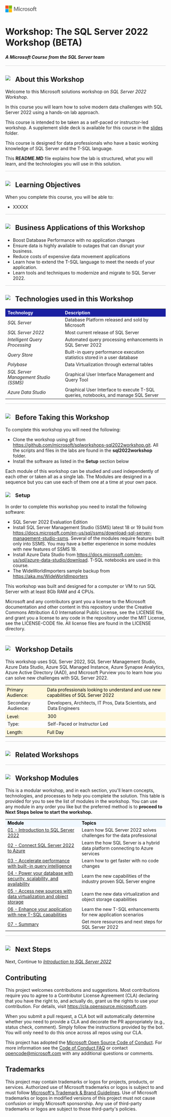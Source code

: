 
![](./sql2022workshop/graphics/microsoftlogo.png)

# Workshop: The SQL Server 2022 Workshop (BETA)

#### <i>A Microsoft Course from the SQL Server team</i>

<p style="border-bottom: 1px solid lightgrey;"></p>

<h2><img style="float: left; margin: 0px 15px 15px 0px;" src="https://github.com/microsoft/sqlworkshops/blob/master/graphics/textbubble.png?raw=true"><b>     About this Workshop</b></h2>

Welcome to this Microsoft solutions workshop on *SQL Server 2022 Workshop*.

In this course you will learn how to solve modern data challenges with SQL Server 2022 using a hands-on lab approach.

This course is intended to be taken as a self-paced or instructor-led workshop. A supplement slide deck is available for this course in the [slides](https://github.com/microsoft/sqlworkshops-sql2022workshop/tree/master/sql2022workshop/slides) folder.

This course is designed for data professionals who have a basic working knowledge of SQL Server and the T-SQL language.

This **README.MD** file explains how the lab is structured, what you will learn, and the technologies you will use in this solution.

<p style="border-bottom: 1px solid lightgrey;"></p>

<h2><img style="float: left; margin: 0px 15px 15px 0px;" src="https://github.com/microsoft/sqlworkshops/blob/master/graphics/checkmark.png?raw=true"><b>     Learning Objectives</b></h2>

When you complete this course, you will be able to:

- XXXXX

<p style="border-bottom: 1px solid lightgrey;"></p>

<h2>
<img style="float: left; margin: 0px 15px 15px 0px;" src="https://github.com/microsoft/sqlworkshops/blob/master/graphics/building1.png?raw=true"><b>     Business Applications of this Workshop</b></h2>

- Boost Database Performance with no application changes
- Ensure data is highly available to outages that can disrupt your business.
- Reduce costs of expensive data movement applications
- Learn how to extend the T-SQL language to meet the needs of your application.
- Learn tools and techniques to modernize and migrate to SQL Server 2022.

<p style="border-bottom: 1px solid lightgrey;"></p>

<h2><img style="float: left; margin: 0px 15px 15px 0px;" src="https://github.com/microsoft/sqlworkshops/blob/master/graphics/listcheck.png?raw=true"><b>     Technologies used in this Workshop</b></h2>

 <table style="tr:nth-child(even) {background-color: #f2f2f2;}; text-align: left; display: table; border-collapse: collapse; border-spacing: 2px; border-color: gray;">

<tr><th style="background-color: #1b20a1; color: white;">Technology</th> <th style="background-color: #1b20a1; color: white;">Description</th></tr>

<tr><td><i>SQL Server</i></td><td>Database Platform released and sold by Microsoft</td></tr>
<tr><td><i>SQL Server 2022</i></td><td>Most current release of SQL Server</td></tr>
<tr><td><i>Intelligent Query Processing</i></td><td>Automated query processing enhancements in SQL Server 2022</td></tr>
<tr><td><i>Query Store</i></td><td>Built-in query performance execution statistics stored in a user database</td></tr>
<tr><td><i>Polybase</i></td><td>Data Virtualization through external tables</td></tr>
<tr><td><i>SQL Server Management Studio (SSMS)</i></td><td>Graphical User Interface Management and Query Tool</td></tr>
<tr><td><i>Azure Data Studio<i></td><td>Graphical User Interface to execute T-SQL queries, notebooks, and manage SQL Server</td></tr>

</table>

<p style="border-bottom: 1px solid lightgrey;"></p>

<h2><img style="float: left; margin: 0px 15px 15px 0px;" src="https://github.com/microsoft/sqlworkshops/blob/master/graphics/owl.png?raw=true"><b>     Before Taking this Workshop</b></h2>

To complete this workshop you will need the following:

- Clone the workshop using git from https://github.com/microsoft/sqlworkshops-sql2022workshop.git. All the scripts and files in the labs are found in the **sql2022workshop** folder.
- Install the software as listed in the **Setup** section below

Each module of this workshop can be studied and used independently of each other or taken all as a single lab. The Modules are designed in a sequence but you can use each of them one at a time at your own pace.

<h3><img style="float: left; margin: 0px 15px 15px 0px;" src="https://github.com/microsoft/sqlworkshops/blob/master/graphics/bulletlist.png?raw=true"> 
<b>     Setup</b></h3>

In order to complete this workshop you need to install the following software:

- SQL Server 2022 Evaluation Edition
- Install SQL Server Management Studio (SSMS) latest 18 or 19 build from https://docs.microsoft.com/en-us/sql/ssms/download-sql-server-management-studio-ssms. Several of the modules require features built only into SSMS. You may have a better experience in some modules with new features of SSMS 19.
- Install Azure Data Studio from https://docs.microsoft.com/en-us/sql/azure-data-studio/download. T-SQL notebooks are used in this course.
- The WideWorldImporters sample backup from https://aka.ms/WideWorldImporters

This workshop was built and designed for a computer or VM to run SQL Server with at least 8Gb RAM and 4 CPUs.

Microsoft and any contributors grant you a license to the Microsoft documentation and other content
in this repository under the Creative Commons Attribution 4.0 International Public License,
see the LICENSE file, and grant you a license to any code in the repository under the MIT License, see the
LICENSE-CODE file. All license files are found in the LICENSE directory.

<p style="border-bottom: 1px solid lightgrey;"></p>

<h2><img style="float: left; margin: 0px 15px 15px 0px;" src="https://github.com/microsoft/sqlworkshops/blob/master/graphics/education1.png?raw=true"><b>     Workshop Details</b></h2>

This workshop uses SQL Server 2022, SQL Server Management Studio, Azure Data Studio, Azure SQL Managed Instance, Azure Synapse Analytics, Azure Active Directory (AAD), and Microsoft Purview you to learn how you can solve new challenges with SQL Server 2022.

<table style="tr:nth-child(even) {background-color: #f2f2f2;}; text-align: left; display: table; border-collapse: collapse; border-spacing: 5px; border-color: gray;">

  <tr><td style="background-color: Cornsilk; color: black; padding: 5px 5px;">Primary Audience:</td><td style="background-color: Cornsilk; color: black; padding: 5px 5px;">Data professionals looking to understand and use new capabilities of SQL Server 2022</td></tr>
  <tr><td>Secondary Audience:</td><td>Developers, Architects, IT Pros, Data Scientists, and Data Engineers</td></tr>
  <tr><td style="background-color: Cornsilk; color: black; padding: 5px 5px;">Level: </td><td style="background-color: Cornsilk; color: black; padding: 5px 5px0;">300</td></tr>
  <tr><td>Type:</td><td>Self-Paced or Instructor Led</td></tr>
  <tr><td style="background-color: Cornsilk; color: black; padding: 5px 5px;">Length: </td><td style="background-color: Cornsilk; color: black; padding: 5px 5px;">Full Day</td></tr>

</table>

<p style="border-bottom: 1px solid lightgrey;"></p>

<h2><img style="float: left; margin: 0px 15px 15px 0px;" src="https://github.com/microsoft/sqlworkshops/blob/master/graphics/pinmap.png?raw=true"><b>     Related Workshops</b></h2>

<p style="border-bottom: 1px solid lightgrey;"></p>

<h2><img style="float: left; margin: 0px 15px 15px 0px;" src="https://github.com/microsoft/sqlworkshops/blob/master/graphics/bookpencil.png?raw=true"><b>     Workshop Modules</b></h2>

This is a modular workshop, and in each section, you'll learn concepts, technologies, and processes to help you complete the solution. This table is provided for you to see the list of modules in the workshop. You can use any module in any order you like but the preferred method is to **proceed to Next Steps below to start the workshop.**

<table style="tr:nth-child(even) {background-color: #f2f2f2;}; text-align: left; display: table; border-collapse: collapse; border-spacing: 5px; border-color: gray;">

  <tr><td style="background-color: AliceBlue; color: black;"><b>Module</b></td><td style="background-color: AliceBlue; color: black;"><b>Topics</b></td></tr>

  <tr><td ><a href="./sql2022workshop/01_Introduction.md" target="_blank">01 - Introduction to SQL Server 2022</a></td><td> Learn how SQL Server 2022 solves challenges for the data professional</td></tr>
  <tr><td><a href="./sql2022workshop/02_AzureConnected.md" target="_blank">02 - Connect SQL Server 2022 to Azure</a></td><td> Learn the how SQL Server is a hybrid data platform connecting to Azure services</td></tr>
  <tr><td><a href="./sql2022workshop/03_BuiltinQueryIntelligence.md" target="_blank">03 - Accelerate performance with built-in query intelligence</a> </td><td >Learn how to get faster with no code changes</td></tr>
  <tr><td><a href="./sql2022workshop/04_Engine.md" target="_blank">04 - Power your database with security, scalability, and availability</a></td><td>Learn the new capabilities of the industry proven SQL Server engine</td></tr>
  <tr><td ><a href="./sql2022workshop/05_DataVirt.md" target="_blank">05 - Access new sources with data virtualization and object storage</a></td><td> Learn the new data virtualization and object storage capabilities</td></tr>
  <tr><td><a href="./sql2022workshop/06_TSQL.md" target="_blank">06 - Enhance your application with new T-SQL capabilities</a></td><td>Learn the new T-SQL enhancements for new application scenarios</td></tr>
  <tr><td><a href="./sql2019workshop/07_summary.md" target="_blank">07 - Summary</a></td><td>Get more resources and next steps for SQL Server 2022</td></tr>
</table>

<p style="border-bottom: 1px solid lightgrey;"></p>

<h2><img style="float: left; margin: 0px 15px 15px 0px;" src="https://github.com/microsoft/sqlworkshops/blob/master/graphics/geopin.png?raw=true"><b>     Next Steps</b></h2>

Next, Continue to <a href="./sql2022workshop/02_Introduction.md" target="_blank"><i>Introduction to SQL Server 2022</i></a>

## Contributing

This project welcomes contributions and suggestions.  Most contributions require you to agree to a
Contributor License Agreement (CLA) declaring that you have the right to, and actually do, grant us
the rights to use your contribution. For details, visit https://cla.opensource.microsoft.com.

When you submit a pull request, a CLA bot will automatically determine whether you need to provide
a CLA and decorate the PR appropriately (e.g., status check, comment). Simply follow the instructions
provided by the bot. You will only need to do this once across all repos using our CLA.

This project has adopted the [Microsoft Open Source Code of Conduct](https://opensource.microsoft.com/codeofconduct/).
For more information see the [Code of Conduct FAQ](https://opensource.microsoft.com/codeofconduct/faq/) or
contact [opencode@microsoft.com](mailto:opencode@microsoft.com) with any additional questions or comments.

## Trademarks

This project may contain trademarks or logos for projects, products, or services. Authorized use of Microsoft 
trademarks or logos is subject to and must follow 
[Microsoft's Trademark & Brand Guidelines](https://www.microsoft.com/en-us/legal/intellectualproperty/trademarks/usage/general).
Use of Microsoft trademarks or logos in modified versions of this project must not cause confusion or imply Microsoft sponsorship.
Any use of third-party trademarks or logos are subject to those third-party's policies.
